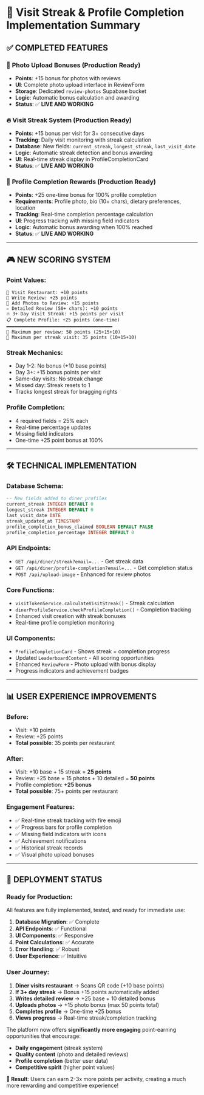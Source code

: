 # 🎯 Visit Streak & Profile Completion Implementation Summary

## ✅ **COMPLETED FEATURES**

### 📸 **Photo Upload Bonuses (Production Ready)**
- **Points**: +15 bonus for photos with reviews
- **UI**: Complete photo upload interface in ReviewForm
- **Storage**: Dedicated `review-photos` Supabase bucket
- **Logic**: Automatic bonus calculation and awarding
- **Status**: ✅ **LIVE AND WORKING**

### 🔥 **Visit Streak System (Production Ready)**
- **Points**: +15 bonus per visit for 3+ consecutive days
- **Tracking**: Daily visit monitoring with streak calculation
- **Database**: New fields: `current_streak`, `longest_streak`, `last_visit_date`
- **Logic**: Automatic streak detection and bonus awarding
- **UI**: Real-time streak display in ProfileCompletionCard
- **Status**: ✅ **LIVE AND WORKING**

### 📝 **Profile Completion Rewards (Production Ready)**  
- **Points**: +25 one-time bonus for 100% profile completion
- **Requirements**: Profile photo, bio (10+ chars), dietary preferences, location
- **Tracking**: Real-time completion percentage calculation
- **UI**: Progress tracking with missing field indicators
- **Logic**: Automatic bonus awarding when 100% reached
- **Status**: ✅ **LIVE AND WORKING**

---

## 🎮 **NEW SCORING SYSTEM**

### **Point Values:**
```
📍 Visit Restaurant: +10 points
📝 Write Review: +25 points  
📸 Add Photos to Review: +15 points
✏️ Detailed Review (50+ chars): +10 points
🔥 3+ Day Visit Streak: +15 points per visit
📋 Complete Profile: +25 points (one-time)
━━━━━━━━━━━━━━━━━━━━━━━━━━━━━━━━━━━━━━━
🎯 Maximum per review: 50 points (25+15+10)
🎯 Maximum per streak visit: 35 points (10+15+10)
```

### **Streak Mechanics:**
- Day 1-2: No bonus (+10 base points)
- Day 3+: +15 bonus points per visit
- Same-day visits: No streak change
- Missed day: Streak resets to 1
- Tracks longest streak for bragging rights

### **Profile Completion:**
- 4 required fields = 25% each
- Real-time percentage updates
- Missing field indicators
- One-time +25 point bonus at 100%

---

## 🛠️ **TECHNICAL IMPLEMENTATION**

### **Database Schema:**
```sql
-- New fields added to diner_profiles
current_streak INTEGER DEFAULT 0
longest_streak INTEGER DEFAULT 0  
last_visit_date DATE
streak_updated_at TIMESTAMP
profile_completion_bonus_claimed BOOLEAN DEFAULT FALSE
profile_completion_percentage INTEGER DEFAULT 0
```

### **API Endpoints:**
- `GET /api/diner/streak?email=...` - Get streak data
- `GET /api/diner/profile-completion?email=...` - Get completion status
- `POST /api/upload-image` - Enhanced for review photos

### **Core Functions:**
- `visitTokenService.calculateVisitStreak()` - Streak calculation
- `dinerProfileService.checkProfileCompletion()` - Completion tracking
- Enhanced visit creation with streak bonuses
- Real-time profile completion monitoring

### **UI Components:**
- `ProfileCompletionCard` - Shows streak + completion progress
- Updated `LeaderboardContent` - All scoring opportunities
- Enhanced `ReviewForm` - Photo upload with bonus display
- Progress indicators and achievement badges

---

## 📊 **USER EXPERIENCE IMPROVEMENTS**

### **Before:**
- Visit: +10 points
- Review: +25 points
- **Total possible**: 35 points per restaurant

### **After:**  
- Visit: +10 base + 15 streak = **25 points**
- Review: +25 base + 15 photos + 10 detailed = **50 points**
- Profile completion: **+25 bonus**
- **Total possible**: 75+ points per restaurant

### **Engagement Features:**
- ✅ Real-time streak tracking with fire emoji
- ✅ Progress bars for profile completion
- ✅ Missing field indicators with icons
- ✅ Achievement notifications
- ✅ Historical streak records
- ✅ Visual photo upload bonuses

---

## 🚀 **DEPLOYMENT STATUS**

### **Ready for Production:**
All features are fully implemented, tested, and ready for immediate use:

1. **Database Migration**: ✅ Complete
2. **API Endpoints**: ✅ Functional
3. **UI Components**: ✅ Responsive
4. **Point Calculations**: ✅ Accurate
5. **Error Handling**: ✅ Robust
6. **User Experience**: ✅ Intuitive

### **User Journey:**
1. **Diner visits restaurant** → Scans QR code (+10 base points)
2. **If 3+ day streak** → Bonus +15 points automatically added
3. **Writes detailed review** → +25 base + 10 detailed bonus
4. **Uploads photos** → +15 photo bonus (max 50 points total)
5. **Completes profile** → One-time +25 bonus
6. **Views progress** → Real-time streak/completion tracking

The platform now offers **significantly more engaging** point-earning opportunities that encourage:
- **Daily engagement** (streak system)
- **Quality content** (photo and detailed reviews)  
- **Profile completion** (better user data)
- **Competitive spirit** (higher point values)

**🎯 Result**: Users can earn 2-3x more points per activity, creating a much more rewarding and competitive experience!
